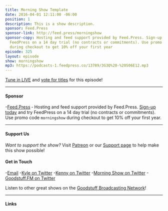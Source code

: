 ```yaml
---
title: Morning Show Template
date: 2016-04-01 12:11:00 -06:00
position: 1
description: This is a show description.
sponsor: Feed.Press
sponsor-link: http://feed.press/morningshow
sponsor-copy: Hosting and feed support provided by Feed.Press. Sign-up today and try
  FeedPress on a 14 day trial (no contracts or commitments). Use promo code `morningshow`
  during checkout to get 10% off your first year
episode: 325
layout: episode
show: morningshow
mp3: https://podcasts-1.feedpress.co/13789/3G3Q%20-%20S06E12.mp3
---
```


[Tune in LIVE](http://goodstuff.fm/live) and [vote for titles](http://stuffybot.goodstuff.fm) for this episode!


---

#### Sponsor
-[Feed.Press](http://feed.press/morningshow) ‐ Hosting and feed support provided by Feed.Press. [Sign-up today](http://feed.press/morningshow) and try FeedPress on a 14 day trial (no contracts or commitments). Use promo code `morningshow` during checkout to get 10% off your first year.

---

#### Support Us
*Want to support the show?* Visit [Patreon](http://patreon.com/morningshow) or our [Support page](http://morningshow.am/support) to help make this show possible!

#### Get in Touch
-[Email](mailto:kyle@goodstuff.fm)
-[Kyle on Twitter](http://twitter.com/dogburps)
-[Kenny on Twitter](http://twitter.com/pizzarobotics)
-[Morning Show on Twitter](http://twitter.com/morningshowam)
-[Goodstuff.FM on Twitter](http://twitter.com/goodstufffm)

Listen to other great shows on the [Goodstuff Broadcasting Network](http://goodstuff.fm/broadcasts)!

---

#### Links
